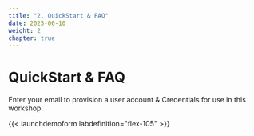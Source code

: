 ```yaml
---
title: "2. QuickStart & FAQ"
date: 2025-06-10
weight: 2
chapter: true
---
```


# QuickStart & FAQ

Enter your email to provision a user account & Credentials for use in this workshop.

{{< launchdemoform labdefinition="flex-105" >}}